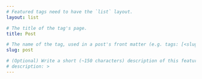```yaml
---
# Featured tags need to have the `list` layout.
layout: list

# The title of the tag's page.
title: Post

# The name of the tag, used in a post's front matter (e.g. tags: [<slug>]).
slug: post

# (Optional) Write a short (~150 characters) description of this featured tag.
# description: >
---
```


